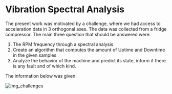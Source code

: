 # Vibration Spectral Analysis 

The present work was motivated by a challenge, where we had access to acceleration data in 3 orthogonal axes. The data was collected from a fridge compressor. 
The main three question that should be answered were:
 1. The RPM frequency through a spectral analysis
 2. Create an algorithm that computes the amount of Uptime and Downtime in the given samples
 3. Analyze the behavior of the machine and predict its state, inform if there is any fault and of which kind.

 
 The information below was given:
 
 ![img_challenges](https://i.ibb.co/Yc1b8Rf/challenges.png)
